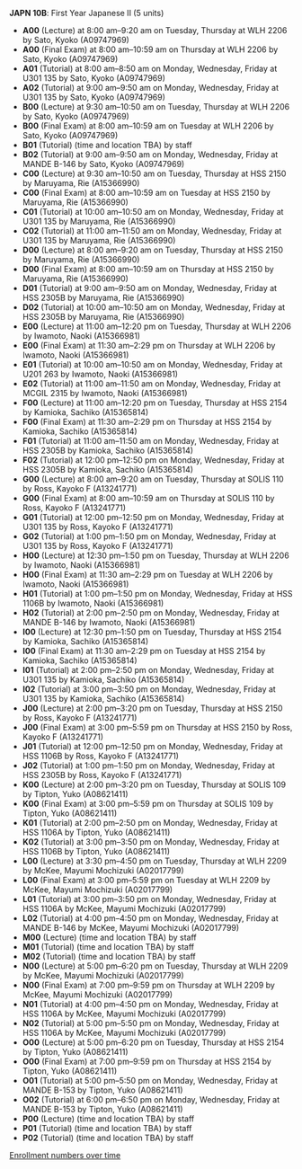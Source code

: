 **JAPN 10B**: First Year Japanese II (5 units)

- **A00** (Lecture) at 8:00 am–9:20 am on Tuesday, Thursday at WLH 2206 by Sato, Kyoko (A09747969)
- **A00** (Final Exam) at 8:00 am–10:59 am on Thursday at WLH 2206 by Sato, Kyoko (A09747969)
- **A01** (Tutorial) at 8:00 am–8:50 am on Monday, Wednesday, Friday at U301 135 by Sato, Kyoko (A09747969)
- **A02** (Tutorial) at 9:00 am–9:50 am on Monday, Wednesday, Friday at U301 135 by Sato, Kyoko (A09747969)
- **B00** (Lecture) at 9:30 am–10:50 am on Tuesday, Thursday at WLH 2206 by Sato, Kyoko (A09747969)
- **B00** (Final Exam) at 8:00 am–10:59 am on Tuesday at WLH 2206 by Sato, Kyoko (A09747969)
- **B01** (Tutorial) (time and location TBA) by staff
- **B02** (Tutorial) at 9:00 am–9:50 am on Monday, Wednesday, Friday at MANDE B-146 by Sato, Kyoko (A09747969)
- **C00** (Lecture) at 9:30 am–10:50 am on Tuesday, Thursday at HSS 2150 by Maruyama, Rie (A15366990)
- **C00** (Final Exam) at 8:00 am–10:59 am on Tuesday at HSS 2150 by Maruyama, Rie (A15366990)
- **C01** (Tutorial) at 10:00 am–10:50 am on Monday, Wednesday, Friday at U301 135 by Maruyama, Rie (A15366990)
- **C02** (Tutorial) at 11:00 am–11:50 am on Monday, Wednesday, Friday at U301 135 by Maruyama, Rie (A15366990)
- **D00** (Lecture) at 8:00 am–9:20 am on Tuesday, Thursday at HSS 2150 by Maruyama, Rie (A15366990)
- **D00** (Final Exam) at 8:00 am–10:59 am on Thursday at HSS 2150 by Maruyama, Rie (A15366990)
- **D01** (Tutorial) at 9:00 am–9:50 am on Monday, Wednesday, Friday at HSS 2305B by Maruyama, Rie (A15366990)
- **D02** (Tutorial) at 10:00 am–10:50 am on Monday, Wednesday, Friday at HSS 2305B by Maruyama, Rie (A15366990)
- **E00** (Lecture) at 11:00 am–12:20 pm on Tuesday, Thursday at WLH 2206 by Iwamoto, Naoki (A15366981)
- **E00** (Final Exam) at 11:30 am–2:29 pm on Thursday at WLH 2206 by Iwamoto, Naoki (A15366981)
- **E01** (Tutorial) at 10:00 am–10:50 am on Monday, Wednesday, Friday at U201 263 by Iwamoto, Naoki (A15366981)
- **E02** (Tutorial) at 11:00 am–11:50 am on Monday, Wednesday, Friday at MCGIL 2315 by Iwamoto, Naoki (A15366981)
- **F00** (Lecture) at 11:00 am–12:20 pm on Tuesday, Thursday at HSS 2154 by Kamioka, Sachiko (A15365814)
- **F00** (Final Exam) at 11:30 am–2:29 pm on Thursday at HSS 2154 by Kamioka, Sachiko (A15365814)
- **F01** (Tutorial) at 11:00 am–11:50 am on Monday, Wednesday, Friday at HSS 2305B by Kamioka, Sachiko (A15365814)
- **F02** (Tutorial) at 12:00 pm–12:50 pm on Monday, Wednesday, Friday at HSS 2305B by Kamioka, Sachiko (A15365814)
- **G00** (Lecture) at 8:00 am–9:20 am on Tuesday, Thursday at SOLIS 110 by Ross, Kayoko F (A13241771)
- **G00** (Final Exam) at 8:00 am–10:59 am on Thursday at SOLIS 110 by Ross, Kayoko F (A13241771)
- **G01** (Tutorial) at 12:00 pm–12:50 pm on Monday, Wednesday, Friday at U301 135 by Ross, Kayoko F (A13241771)
- **G02** (Tutorial) at 1:00 pm–1:50 pm on Monday, Wednesday, Friday at U301 135 by Ross, Kayoko F (A13241771)
- **H00** (Lecture) at 12:30 pm–1:50 pm on Tuesday, Thursday at WLH 2206 by Iwamoto, Naoki (A15366981)
- **H00** (Final Exam) at 11:30 am–2:29 pm on Tuesday at WLH 2206 by Iwamoto, Naoki (A15366981)
- **H01** (Tutorial) at 1:00 pm–1:50 pm on Monday, Wednesday, Friday at HSS 1106B by Iwamoto, Naoki (A15366981)
- **H02** (Tutorial) at 2:00 pm–2:50 pm on Monday, Wednesday, Friday at MANDE B-146 by Iwamoto, Naoki (A15366981)
- **I00** (Lecture) at 12:30 pm–1:50 pm on Tuesday, Thursday at HSS 2154 by Kamioka, Sachiko (A15365814)
- **I00** (Final Exam) at 11:30 am–2:29 pm on Tuesday at HSS 2154 by Kamioka, Sachiko (A15365814)
- **I01** (Tutorial) at 2:00 pm–2:50 pm on Monday, Wednesday, Friday at U301 135 by Kamioka, Sachiko (A15365814)
- **I02** (Tutorial) at 3:00 pm–3:50 pm on Monday, Wednesday, Friday at U301 135 by Kamioka, Sachiko (A15365814)
- **J00** (Lecture) at 2:00 pm–3:20 pm on Tuesday, Thursday at HSS 2150 by Ross, Kayoko F (A13241771)
- **J00** (Final Exam) at 3:00 pm–5:59 pm on Thursday at HSS 2150 by Ross, Kayoko F (A13241771)
- **J01** (Tutorial) at 12:00 pm–12:50 pm on Monday, Wednesday, Friday at HSS 1106B by Ross, Kayoko F (A13241771)
- **J02** (Tutorial) at 1:00 pm–1:50 pm on Monday, Wednesday, Friday at HSS 2305B by Ross, Kayoko F (A13241771)
- **K00** (Lecture) at 2:00 pm–3:20 pm on Tuesday, Thursday at SOLIS 109 by Tipton, Yuko (A08621411)
- **K00** (Final Exam) at 3:00 pm–5:59 pm on Thursday at SOLIS 109 by Tipton, Yuko (A08621411)
- **K01** (Tutorial) at 2:00 pm–2:50 pm on Monday, Wednesday, Friday at HSS 1106A by Tipton, Yuko (A08621411)
- **K02** (Tutorial) at 3:00 pm–3:50 pm on Monday, Wednesday, Friday at HSS 1106B by Tipton, Yuko (A08621411)
- **L00** (Lecture) at 3:30 pm–4:50 pm on Tuesday, Thursday at WLH 2209 by McKee, Mayumi Mochizuki (A02017799)
- **L00** (Final Exam) at 3:00 pm–5:59 pm on Tuesday at WLH 2209 by McKee, Mayumi Mochizuki (A02017799)
- **L01** (Tutorial) at 3:00 pm–3:50 pm on Monday, Wednesday, Friday at HSS 1106A by McKee, Mayumi Mochizuki (A02017799)
- **L02** (Tutorial) at 4:00 pm–4:50 pm on Monday, Wednesday, Friday at MANDE B-146 by McKee, Mayumi Mochizuki (A02017799)
- **M00** (Lecture) (time and location TBA) by staff
- **M01** (Tutorial) (time and location TBA) by staff
- **M02** (Tutorial) (time and location TBA) by staff
- **N00** (Lecture) at 5:00 pm–6:20 pm on Tuesday, Thursday at WLH 2209 by McKee, Mayumi Mochizuki (A02017799)
- **N00** (Final Exam) at 7:00 pm–9:59 pm on Thursday at WLH 2209 by McKee, Mayumi Mochizuki (A02017799)
- **N01** (Tutorial) at 4:00 pm–4:50 pm on Monday, Wednesday, Friday at HSS 1106A by McKee, Mayumi Mochizuki (A02017799)
- **N02** (Tutorial) at 5:00 pm–5:50 pm on Monday, Wednesday, Friday at HSS 1106A by McKee, Mayumi Mochizuki (A02017799)
- **O00** (Lecture) at 5:00 pm–6:20 pm on Tuesday, Thursday at HSS 2154 by Tipton, Yuko (A08621411)
- **O00** (Final Exam) at 7:00 pm–9:59 pm on Thursday at HSS 2154 by Tipton, Yuko (A08621411)
- **O01** (Tutorial) at 5:00 pm–5:50 pm on Monday, Wednesday, Friday at MANDE B-153 by Tipton, Yuko (A08621411)
- **O02** (Tutorial) at 6:00 pm–6:50 pm on Monday, Wednesday, Friday at MANDE B-153 by Tipton, Yuko (A08621411)
- **P00** (Lecture) (time and location TBA) by staff
- **P01** (Tutorial) (time and location TBA) by staff
- **P02** (Tutorial) (time and location TBA) by staff

[Enrollment numbers over time](./JAPN10B.tsv)
